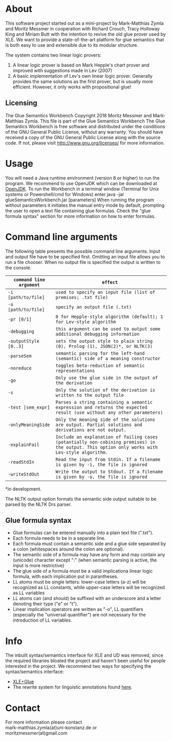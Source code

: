# About
This software project started out as a mini-project by Mark-Matthias Zymla and Moritz Messmer in cooperation with
Richard Crouch, Tracy Holloway King and Miriam Butt with the intention to revive the old glue prover used by XLE.
We want to provide a state-of-the-art platform for glue semantics that is both easy to use and extensible
due to its modular structure.

The system contains two linear logic provers:

1) A linear logic prover is based on Mark Hepple's
 chart prover and improved with suggestions made in Lev (2007)
2) A basic implementation of Lev's own linear logic prover. Generally provides the same solutions as the first prover, but is usually more efficient. However, it only works with propositional glue!

## Licensing
The Glue Semantics Workbench
Copyright 2018 Moritz Messmer and Mark-Matthias Zymla.
This file is part of the Glue Semantics Workbench
The Glue Semantics Workbench is free software and distributed under the conditions of the GNU General Public License,
without any warranty.
You should have received a copy of the GNU General Public License along with the source code.
If not, please visit http://www.gnu.org/licenses/ for more information.

# Usage
You will need a Java runtime environment (version 8 or higher) to run the program. We recommend to use OpenJDK which can be downloaded at [OpenJDK](https://jdk.java.net/13/).
To run the Workbench in a terminal window (Terminal for Unix systems or Powershell/cmd for Windows) enter
   java -jar glueSemanticsWorkbench.jar [parameters]
When running the program without parameters it initiates the manual entry mode by default, prompting the user
to open a text file containing glue formulas. Check the "glue formula syntax" section for more information on how to
enter formulas.

# Command line arguments 

The following table presents the possible command line arguments. Input and output file have to be specified first.
Omitting an input file allows you to run a file chooser. When no output file is specified the output is written to the console.

| `command line argument` | `effect` |
| ------------- | ------------- | 
| `-i [path/to/file]`  | `used to specify an input file (list of premises; .txt file)` |
| `-o [path/to/file]` | `specify an output file (.txt)` |
| `-pr [0/1]` | `0 for Hepple-style algorithm (default); 1 for Lev-style algorithm` |
| `-debugging` | `this argument can be used to output some additional debugging information` |
| `-outputStyle [0..3]` | `sets the output style to plain string (0), Prolog (1), JSON(2)*, or NLTK(3)` |
| `-parseSem` | `semantic parsing for the left-hand (semantic) side of a meaning constructor` |
| `-noreduce` | `toggles beta-reduction of semantic representations` |
| `-go` | `Only use the glue side in the output of the derivation` |
| `-s` | `Only the solution of the derivation is written to the output file` |
| `-test [sem_expr]` | `Parses a string containing a semantic expression and returns the expected result (use without any other parameters)` |
| `-onlyMeaningSide` | `Only the meaning side of the solutions are output. Partial solutions and derivations are not output. `|
| `-explainFail` | `Include an explanation of failing cases (potantially non-cobining premises) in the output. This option only works with Lev-style algorithm.  ` |
| `-readStdIn` | `Read the input from Stdin. If a filename is given by -i, the file is ignored` |
| `-writeStdOut` | `Write the output to Stdout. If a filename is given by -o, the file is ignored` |

*in development.

The NLTK output option formats the semantic side output suitable to be parsed by the NLTK Drs parser.

## Glue formula syntax
- Glue formulas can be entered manually into a plain text file (".txt").
- Each formula needs to be in a separate line.
- Each formula must contain a semantic side and a glue side separated by a colon (whitespaces around the colon are optional).
- The semantic side of a formula may have any form and may contain any (unicode) character except ":" (when semantic parsing is active, the input is more restrictive)
- The glue side of a formula must be a valid implicationa linear logic formula, with each implication put in parantheses.
- LL atoms must be single letters: lower-case letters (a-z) will be recognized as LL constants, while upper-case letters will be recognized as LL variables
- LL atoms can (and should) be suffixed with an underscore and a letter denoting their type ("e" or "t").
- Linear implication operators are written as "-o", LL quantifiers (especially the "universal quantifier") are not necessary
for the introduction of LL variables.

# Info

The inbuilt syntax/semantics interface for XLE and UD was removed, since the required libraries bloated the project and haven't been useful for people interested in the project. We recommend two ways for specifying the syntax/semantics interface:

- [XLE+Glue](https://github.com/Mmaz1988/xle-glueworkbench-interface)
- The rewrite system for linguistic annotations found [here](https://github.com/Mmaz1988/abstract-syntax-annotator-web). 


# Contact
For more information please contact     
mark-matthias.zymla(at)uni-konstanz.de        or     
moritzmessmer(at)gmail.com      

